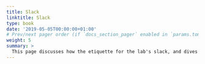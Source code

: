 ```yaml
---
title: Slack
linktitle: Slack
type: book
date: '2019-05-05T00:00:00+01:00'
# Prev/next pager order (if `docs_section_pager` enabled in `params.toml`)
weight: 5
summary: >
  This page discusses how the etiquette for the lab's slack, and dives into some of the channels you may see and what topics are posted under each!
---
```


